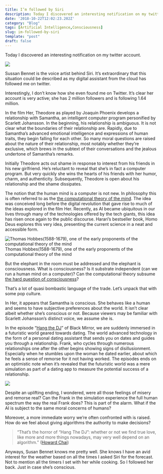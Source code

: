 ```yaml
---
title: I’m followed by Siri
description: Today I discovered an interesting notification on my twitter account.
date: '2018-10-22T12:02:23.202Z'
category: "Blog"
tags: [Artificial Intelligence,Consciousness]
slug: im-followed-by-siri
template: "post"
draft: false
---
```


Today I discovered an interesting notification on my twitter account.

![](media/1__sGOTvMNEd3cYtAhpKQH7Hg.png)

Sussan Bennet is the voice artist behind Siri. It’s extraordinary that this situation could be described as my digital assistant from the cloud has followed me on twitter.

Interestingly, I don’t know how she even found me on Twitter. It’s clear her account is very active; she has 2 million followers and is following 1.64 million.

In the film Her, Theodore as played by Joaquin Phoenix develops a relationship with Samantha, an intelligent computer program personified by Scarlett Johansson. In the beginning, his relationship is ambiguous. It is not clear what the boundaries of their relationship are. Rapidly, due to Samantha’s advanced emotional intelligence and expressions of human traits, they begin falling for each other. So many moral questions are raised about the nature of their relationship, most notably whether they’re exclusive, which brews in the subtext of their conversations and the jealous undertone of Samantha’s remarks.

Initially Theodore acts out shame in response to interest from his friends in his new girlfriend. He’s reluctant to reveal that she’s in fact a computer program. But very quickly she wins the hearts of his friends with her humor, charm, and authenticity. Subsequently, Theodore is open about his relationship and the shame dissipates.

The notion that the human mind is a computer is not new. In philosophy this is often referred to as the [the computational theory of the mind](https://en.wikipedia.org/wiki/Computational_theory_of_mind). The idea was conceived long before the digital revolution that gave rise to much of the ideas explored in the film Her. Recently, as AI became ubiquitous in our lives through many of the technologies offered by the tech giants, this idea has risen once again to the public discourse. Harari’s bestseller book, Homo Deus explores this very idea, presenting the current science in a neat and accessible form.

![Thomas Hobbes(1588-1679), one of the early proponents of the computational theory of the mind](img/1__GmwULe7rAL__7PZS7P5x9kA.jpeg)
Thomas Hobbes(1588-1679), one of the early proponents of the computational theory of the mind

But the elephant in the room must be addressed and the elephant is consciousness. What is consciousness? Is it substrate independent (can we run a human mind on a computer)? Can the computational theory subsume [the hard question of consciousness](https://en.wikipedia.org/wiki/Hard_problem_of_consciousness)?

That’s a lot of quasi bombastic language of the trade. Let’s unpack that with some pop culture.

In Her, it appears that Samantha is conscious. She behaves like a human and seems to have subjective preferences about the world. It isn’t clear albeit whether she’s conscious or not. Because viewers may be familiar with Scarlett Johansson’s distinct voice, we assume she is.

In the episode “[Hang the DJ](https://en.wikipedia.org/wiki/Hang_the_DJ_%28Black_Mirror%29)” of Black Mirror, we are suddenly immersed in a futuristic world geared towards dating. The world advanced technology in the form of a personal dating assistant that sends you on dates and guides you through a relationship. Frank, who cycles through numerous relationships one after the other begins showing signs of disillusionment. Especially when he stumbles upon the woman he dated earlier, about which he feels a sense of remorse for it not having worked. The episodes ends on an optimistic note when it’s revealed that the futuristic world was a mere simulation as part of a dating app to measure the potential success of a relationship.

![](media/1__DTm7vDARZEjT5WFeY9b2Fw.png)

Despite an uplifting ending, I wondered, were all those feelings of misery and remorse real? Can the Frank in the simulation experience the full human spectrum the way the real Frank does? This is part of the alarm. What if the AI is subject to the same moral concerns of humans?

Moreover, a more immediate worry we’re often confronted with is raised. How do we feel about giving algorithms the authority to make decisions?

> “That’s the horror of “Hang The DJ”: whether or not we find true love, like more and more things nowadays, may very well depend on an algorithm.” ([Howard Chai](https://medium.com/@howard24))

Anyways, Susan Bennet knows me pretty well. She knows I have an avid interest for the weather based on all the times I asked Siri for the forecast. Not to mention all the timers I set with her while cooking. So I followed her back. Just in case she’s conscious.